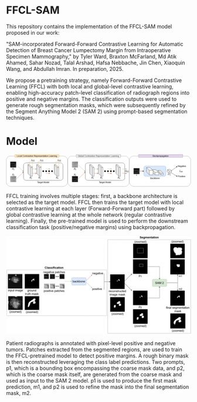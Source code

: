# FFCL-SAM

This repository contains the implementation of the FFCL-SAM model proposed in our work:

"SAM-incorporated Forward-Forward Contrastive Learning for Automatic Detection of Breast Cancer Lumpectomy Margin from Intraoperative Specimen Mammography," by Tyler Ward, Braxton McFarland, Md Atik Ahamed, Sahar Nozad, Talal Arshad, Hafsa Nebbache, Jin Chen, Xiaoquin Wang, and Abdullah Imran. In preparation, 2025.

We propose a pretraining strategy, namely Forward-Forward Contrastive Learning (FFCL) with both local and global-level contrastive learning, enabling high-accuracy patch-level classification of radiograph regions into positive and negative margins. The classification outputs were used to generate rough segmentation masks, which were subsequently refined by the Segment Anything Model 2 (SAM 2) using prompt-based segmentation techniques.

# Model
![Figure](https://github.com/tbwa233/FFCL-SAM/blob/main/images/ffcl.png?raw=true)

FFCL training involves multiple stages: first, a backbone architecture is selected as the target model. FFCL then trains the target model with local contrastive learning at each layer (Forward-Forward part) followed by global contrastive learning at the whole network (regular contrastive learning). Finally, the pre-trained model is used to perform the downstream classification task (positive/negative margins) using backpropagation.

![Figure](https://github.com/tbwa233/FFCL-SAM/blob/main/images/ffcl-sam.png?raw=true)

Patient radiographs is annotated with pixel-level positive and negative tumors. Patches extracted from the segmented regions, are used to train the FFCL-pretrained model to detect positive margins. A rough binary mask is then reconstructed leveraging the class label predictions. Two prompts, p1, which is a bounding box encompassing the coarse mask data, and p2, which is the coarse mask itself, are generated from the coarse mask and used as input to the SAM 2 model. p1 is used to produce the first mask prediction, m1, and p2 is used to refine the mask into the final segmentation mask, m2.
